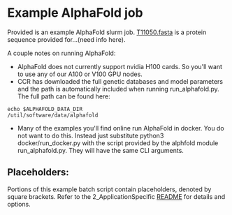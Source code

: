 # Example AlphaFold job

Provided is an example AlphaFold slurm job. [T11050.fasta](./T1050.fasta) is a protein sequence provided 
for...(need info here).

A couple notes on running AlphaFold:

- AlphaFold does not currently support nvidia H100 cards. So you'll want to use any of our A100 or V100 GPU nodes.
- CCR has downloaded the full genetic databases and model parameters and the path is automatically included when running run_alphafold.py. The full path can be found here:
```
echo $ALPHAFOLD_DATA_DIR
/util/software/data/alphafold
```
- Many of the examples you'll find online run AlphaFold in docker. You do not want to do this. Instead just substitute python3 docker/run_docker.py with the script provided by the alphfold module 
run_alphafold.py. They will have the same CLI arguments.

## Placeholders:

Portions of this example batch script contain placeholders, denoted by square brackets. Refer to the 2_ApplicationSpecific 
[README](/README.md) for details and options.
